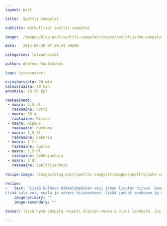 ```yaml
---
layout: post

title:	Speltti sämpylät 

subtitle: Herkulliset speltti sämpylät

image:	/images/blog-post/speltti-sampylat/images/spelttijauho-sampylat.jpg

date:	2014-04-30 07:39:44 +0200

categories: leivonnaiset

author: Andreas Koutsoukos

tags: Leivonnaiset

esivalmistelu: 20 min
valmistuaika: 40 min
annoksia: 10-15 kpl

raakaaineet:
 - maara: 3,5 dl	
   raakaaine: Vettä
 - maara: 50 g	
   raakaaine: Hiivaa
 - maara: Ripaus	
   raakaaine: Kurkuma
 - maara: 1,5 tl	
   raakaaine: Sokeria
 - maara: 1 tl	
   raakaaine: Suolaa
 - maara: 5,5 dl	
   raakaaine: Venhäjauhoja
 - maara: 2 dl	
   raakaaine: Spelttijauhoja 
   
recipe-image: /images/blog-post/speltti-sampylat/images/spelttijauho-sampylat.jpg
   
recipe: 
-   text: "Lisää kulhoon kädenlämpöinen vesi johon liuotat hiivan. Seuraavaksi sulata voi ja lisää kurkuma sekaan.
Lisää sula voi, suola ja sokeri hiivaveteen. Lisää jauhot seokseen ja alusta taikinaa 10-20 minuuttia. Alustamisen jälkeen anna taikinan kohota 30 min vedottomassa paikassa. Kun taikina on kohonut vaivaa taikinasta 170 g sämpylöitä ja anna niiden kohota pellillä 20 min. Lämmitä uuni 200 asteeseen ja paista kunnes sämpylän pohja kopisee kun sitä kopauttaa."
    image-primary: ""
    image-secondary: ""

teaser: Tässä hyvä sämpylä resepti Glorian ruoka & viini lehdestä. Jos et ole käytänyt spelttijauhoja ennen niin nyt on hyvä syy kokeilla. Maku ja rakenne sopivat erittäin hyvin sämpylöiden tekoon.   

---
```


<section>
<p>

</p>
</section>